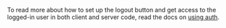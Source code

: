 To read more about how to set up the logout button and get access to the logged-in user in both client and server code, read the docs on [using auth](../../auth/overview).

<!-- This snippet is used in {google,github,keycloak}.md -->
